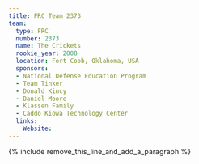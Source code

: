 ```yaml
---
title: FRC Team 2373
team:
  type: FRC
  number: 2373
  name: The Crickets
  rookie_year: 2008
  location: Fort Cobb, Oklahoma, USA
  sponsors:
  - National Defense Education Program
  - Team Tinker
  - Donald Kincy
  - Daniel Moore
  - Klassen Family
  - Caddo Kiowa Technology Center
  links:
    Website:
---
```


{% include remove_this_line_and_add_a_paragraph %}